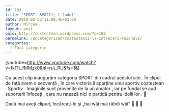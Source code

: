 ```yaml
---
id: 103
title: 'SPORT  &#8211; ( Judo)'
date: 2010-02-22T11:08:46+03:00
author: Mircea
layout: post
guid: http://costestean.wordpress.com/?p=103
permalink: /uncategorized/costestenii-la-intreceri-raionale/
categories:
  - Fără categorie
---
```

[youtube=http://www.youtube.com/watch?v=fklT\_fMMzk0&hl=ru\_RU&fs=1&]

Cu acest clip inaugurăm categoria SPORT din cadrul acestui site . În clipul de faţă avem o secvenţă , în care victoria îi aparţine unui sportiv costeştean . Sportiv . Imaginile sunt provenite de la un amator , iar pe fundal se aud suporterii înfocaţi , care nu ratează nici o partidă pentru idolii lor . 🙂 

Dacă mai aveţi clipuri, încărcaţi-le şi &#8222;hai wăi mai răbdi wăi&#8221; 🙂 🙂 🙂